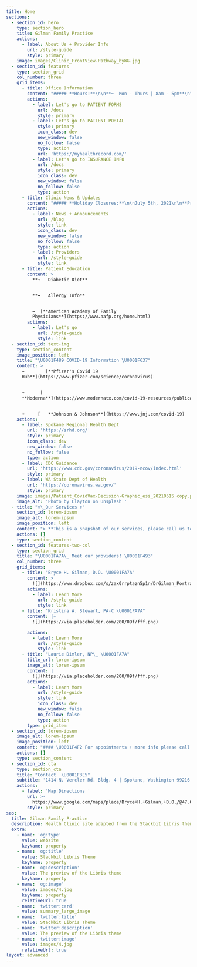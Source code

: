 ```yaml
---
title: Home
sections:
  - section_id: hero
    type: section_hero
    title: Gilman Family Practice
    actions:
      - label: About Us + Provider Info
        url: /style-guide
        style: primary
    image: images/Clinic_FrontView-Pathway_byWG.jpg
  - section_id: features
    type: section_grid
    col_number: three
    grid_items:
      - title: Office Information
        content: "##### **Hours:**\n\n**➡️  Mon - Thurs | 8am - 5pm**\n\n**➡️  Friday | 8:30am - 5pm**\n\n**➡️  Sat - Sun | Closed**\n\n##### **☎️  509-924-4681**\n\n##### **Location:**\n\n##### \U0001F3E5 [**Directions to the clinic**](https://www.google.com/maps/place/Bryce+H.+Gilman,+D.O./@47.670007,-117.2356157,17z/data=!3m1!4b1!4m5!3m4!1s0x549e200c374da159:0xebf85226e721e5cd!8m2!3d47.670007!4d-117.233427?hl=en) \U0001F9ED\n"
        actions:
          - label: Let's go to PATIENT FORMS
            url: /docs
            style: primary
          - label: Let's go to PATIENT PORTAL
            style: primary
            icon_class: dev
            new_window: false
            no_follow: false
            type: action
            url: 'https://myhealthrecord.com/'
          - label: Let's go to INSURANCE INFO
            url: /docs
            style: primary
            icon_class: dev
            new_window: false
            no_follow: false
            type: action
      - title: Clinic News & Updates
        content: "##### **Holiday Closures:**\n\nJuly 5th, 2021\n\n**Provider Availability:**\n\n\U0001FA7A Bryce H. Gilman, D.O. | Available by appointment\n\n\U0001FA7A Laurie Dimler, ARNP | Available by appointment\n\n\U0001FA7A Kristina A. Stewart, PA-C | Available by appointment\n\n##### **Announcements & Updates:**\n\n***\n"
        actions:
          - label: News + Announcements
            url: /blog
            style: link
            icon_class: dev
            new_window: false
            no_follow: false
            type: action
          - label: Providers
            url: /style-guide
            style: link
      - title: Patient Education
        content: >
          **➡️   Diabetic Diet**


          **➡️   Allergy Info**


          ➡️  [**American Academy of Family
          Physicians**](https://www.aafp.org/home.html)
        actions:
          - label: Let's go
            url: /style-guide
            style: link
  - section_id: text-img
    type: section_content
    image_position: left
    title: "\U0001F489 COVID-19 Information \U0001F637"
    content: >
      ➡️        [**Pfizer's Covid 19
      Hub**](https://www.pfizer.com/science/coronavirus)


      ➡️      [ 
      **Moderna**](https://www.modernatx.com/covid-19-resources/publications-and-external-resources)


      ➡️     [   **Johnson & Johnson**](https://www.jnj.com/covid-19)
    actions:
      - label: Spokane Regional Health Dept
        url: 'https://srhd.org/'
        style: primary
        icon_class: dev
        new_window: false
        no_follow: false
        type: action
      - label: CDC Guidance
        url: 'https://www.cdc.gov/coronavirus/2019-ncov/index.html'
        style: primary
      - label: WA State Dept of Health
        url: 'https://coronavirus.wa.gov/'
        style: primary
    image: images/Patient_CovidVax-Decision-Graphic_ess_20210515 copy.png
    image_alt: 'Photo by Clayton on Unsplash '
  - title: "☤\_Our Services ☤"
    section_id: lorem-ipsum
    image_alt: lorem-ipsum
    image_position: left
    content: "> **This is a snapshot of our services, please call us to inquire on others not listed**\n\nPrimary Family Care | Well-Child | Women\x92s Health | Sick Care | Growth Removal | Complete Physicals | DOT Physicals | Sports Physicals | EKGs | Manipulations (OMT) | General Health Issues | Referrals | Pediatric Care | Health Education | Diet Consultation | Diagnosis & Treatment of Acute and Chronic Illness | [Immunizations](https://www.cdc.gov/vaccines/schedules/index.html?CDC_AA_refVal=https%3A%2F%2Fwww.cdc.gov%2Fvaccines%2Frecs%2Fschedules%2Fdefault.htm) & more...\n"
    actions: []
    type: section_content
  - section_id: features-two-col
    type: section_grid
    title: "\U0001FA7A\_ Meet our providers! \U0001F493"
    col_number: three
    grid_items:
      - title: "Bryce H. Gilman, D.O. \U0001FA7A"
        content: >
          ![](https://www.dropbox.com/s/zax0rrptazn5p1n/DrGilman_Portrait_forGFP-WebsiteProfile_ESS\_200x200.png?dl=1)
        actions:
          - label: Learn More
            url: /style-guide
            style: link
      - title: "Kristina A. Stewart, PA-C \U0001FA7A"
        content: |+
          ![](https://via.placeholder.com/200/09f/fff.png)

        actions:
          - label: Learn More
            url: /style-guide
            style: link
      - title: "Laurie Dimler, NP\_ \U0001FA7A"
        title_url: lorem-ipsum
        image_alt: lorem-ipsum
        content: |
          ![](https://via.placeholder.com/200/09f/fff.png)
        actions:
          - label: Learn More
            url: /style-guide
            style: link
            icon_class: dev
            new_window: false
            no_follow: false
            type: action
        type: grid_item
  - section_id: lorem-ipsum
    image_alt: lorem-ipsum
    image_position: left
    content: "#### \U0001F4F2 For appointments + more info please call our office at 509-924-4681 ☎️\n"
    actions: []
    type: section_content
  - section_id: cta
    type: section_cta
    title: "Contact  \U0001F3E5"
    subtitle: '1414 N. Vercler Rd. Bldg. 4 | Spokane, Washington 99216 | (509) 924-4681'
    actions:
      - label: 'Map Directions '
        url: >-
          https://www.google.com/maps/place/Bryce+H.+Gilman,+D.O./@47.670007,-117.235621,17z/data=!3m1!4b1!4m5!3m4!1s0x549e200c374da159:0xebf85226e721e5cd!8m2!3d47.670007!4d-117.233427
        style: primary
seo:
  title: Gilman Family Practice
  description: Health Clinic site adapted from the Stackbit Libris theme
  extra:
    - name: 'og:type'
      value: website
      keyName: property
    - name: 'og:title'
      value: Stackbit Libris Theme
      keyName: property
    - name: 'og:description'
      value: The preview of the Libris theme
      keyName: property
    - name: 'og:image'
      value: images/4.jpg
      keyName: property
      relativeUrl: true
    - name: 'twitter:card'
      value: summary_large_image
    - name: 'twitter:title'
      value: Stackbit Libris Theme
    - name: 'twitter:description'
      value: The preview of the Libris theme
    - name: 'twitter:image'
      value: images/4.jpg
      relativeUrl: true
layout: advanced
---
```

